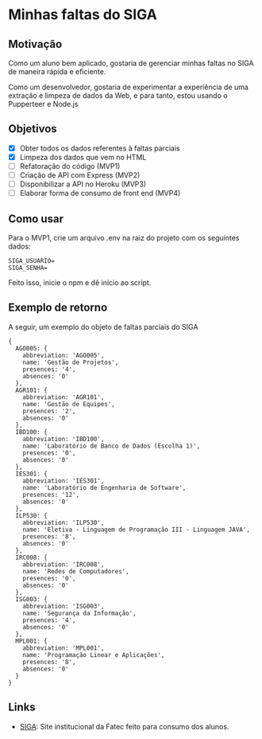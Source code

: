 # Minhas faltas do SIGA
## Motivação
Como um aluno bem aplicado, gostaria de gerenciar minhas faltas no SIGA de maneira rápida e eficiente. 

Como um desenvolvedor, gostaria de experimentar a experiência de uma extração e limpeza de dados da Web, e para tanto, estou usando o Pupperteer e Node.js

## Objetivos
- [x] Obter todos os dados referentes à faltas parciais
- [x] Limpeza dos dados que vem no HTML
- [ ] Refatoração do código (MVP1)
- [ ] Criação de API com Express (MVP2) 
- [ ] Disponibilizar a API no Heroku (MVP3)
- [ ] Elaborar forma de consumo de front end (MVP4)

## Como usar
Para o MVP1, crie um arquivo .env na raiz do projeto com os seguintes dados:

```
SIGA_USUARIO=
SIGA_SENHA=
```

Feito isso, inicie o npm e dê início ao script.

## Exemplo de retorno
A seguir, um exemplo do objeto de faltas parciais do SIGA

```
{
  AGO005: {
    abbreviation: 'AGO005',
    name: 'Gestão de Projetos',
    presences: '4',
    absences: '0'
  },
  AGR101: {
    abbreviation: 'AGR101',
    name: 'Gestão de Equipes',
    presences: '2',
    absences: '0'
  },
  IBD100: {
    abbreviation: 'IBD100',
    name: 'Laboratório de Banco de Dados (Escolha 1)',
    presences: '0',
    absences: '0'
  },
  IES301: {
    abbreviation: 'IES301',
    name: 'Laboratório de Engenharia de Software',
    presences: '12',
    absences: '0'
  },
  ILP530: {
    abbreviation: 'ILP530',
    name: 'Eletiva - Linguagem de Programação III - Linguagem JAVA',
    presences: '8',
    absences: '0'
  },
  IRC008: {
    abbreviation: 'IRC008',
    name: 'Redes de Computadores',
    presences: '0',
    absences: '0'
  },
  ISG003: {
    abbreviation: 'ISG003',
    name: 'Segurança da Informação',
    presences: '4',
    absences: '0'
  },
  MPL001: {
    abbreviation: 'MPL001',
    name: 'Programação Linear e Aplicações',
    presences: '8',
    absences: '0'
  }
}
```

## Links
- [SIGA](https://siga.cps.sp.gov.br/aluno/login.aspx): Site institucional da Fatec feito para consumo dos alunos.